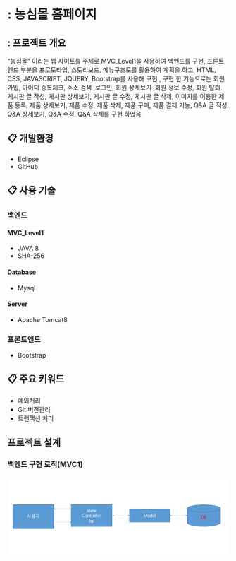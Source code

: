 # : 농심몰 홈페이지

## : 프로젝트 개요
"농심몰" 이라는 웹 사이트를 주제로 MVC_Level1을 사용하여 백엔드를 구현, 프론트엔드 부분을 프로토타입, 스토리보드, 메뉴구조도를 활용하여 계획을 하고, HTML, CSS, JAVASCRIPT, JQUERY, Bootstrap를 사용해 구현 , 구현 한 기능으로는 회원가입, 아이디 중복체크, 주소 검색 ,로그인, 회원 상세보기 ,회원 정보 수정, 회원 탈퇴, 게시판 글 작성, 게시판 상세보기, 게시판 글 수정, 게시판 글 삭제, 이미지를 이용한 제품 등록, 제품 상세보기, 제품 수정, 제품 삭제, 제품 구매, 제품 결제 기능, Q&A 글 작성, Q&A 상세보기, Q&A 수정, Q&A 삭제를 구현 하였음

## :clipboard: 개발환경
* Eclipse
* GitHub

## :clipboard: 사용 기술
### 백엔드
#### MVC_Level1
* JAVA 8
* SHA-256


#### Database
* Mysql

#### Server
* Apache Tomcat8


### 프론트엔드
* Bootstrap

## :clipboard: 주요 키워드
* 예외처리
* Git 버전관리
* 트랜잭션 처리

## 프로젝트 설계

### 백엔드 구현 로직(MVC1)
![mvc](./file/mvc1.PNG "mvc1")